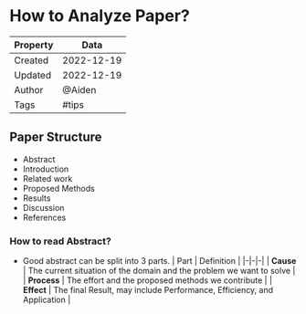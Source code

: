# How to Analyze Paper?
| Property  | Data |
|-|-|
| Created | 2022-12-19 |
| Updated | 2022-12-19 |
| Author | @Aiden |
| Tags | #tips |
## Paper Structure
- Abstract
- Introduction
- Related work
- Proposed Methods
- Results
- Discussion
- References

### How to read Abstract?
- Good abstract can be split into 3 parts.
    | Part | Definition |
    |-|-|-|
    | **Cause** |  The current situation of the domain and the problem we want to solve  |
    | **Process** | The effort and the proposed methods we contribute |
    | **Effect** | The final Result, may include Performance, Efficiency, and Application |
